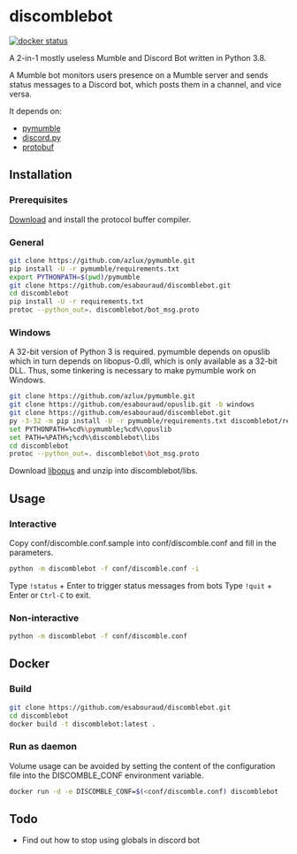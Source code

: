 # discomblebot

[![docker status](https://img.shields.io/docker/cloud/build/esabouraud/discomblebot)](https://hub.docker.com/r/esabouraud/discomblebot/builds)

A 2-in-1 mostly useless Mumble and Discord Bot written in Python 3.8.

A Mumble bot monitors users presence on a Mumble server and sends status messages to a Discord bot, which posts them in a channel, and vice versa.

It depends on:

- [pymumble](https://github.com/azlux/pymumble)
- [discord.py](https://github.com/Rapptz/discord.py)
- [protobuf](https://developers.google.com/protocol-buffers)
  
## Installation

### Prerequisites

[Download](https://github.com/protocolbuffers/protobuf) and install the protocol buffer compiler.

### General

```sh
git clone https://github.com/azlux/pymumble.git
pip install -U -r pymumble/requirements.txt
export PYTHONPATH=$(pwd)/pymumble
git clone https://github.com/esabouraud/discomblebot.git
cd discomblebot
pip install -U -r requirements.txt
protoc --python_out=. discomblebot/bot_msg.proto
```

### Windows

A 32-bit version of Python 3 is required. pymumble depends on opuslib which in turn depends on libopus-0.dll, which is only available as a 32-bit DLL.
Thus, some tinkering is necessary to make pymumble work on Windows.

```sh
git clone https://github.com/azlux/pymumble.git
git clone https://github.com/esabouraud/opuslib.git -b windows
git clone https://github.com/esabouraud/discomblebot.git
py -3-32 -m pip install -U -r pymumble/requirements.txt discomblebot/requirements.txt
set PYTHONPATH=%cd%\pymumble;%cd%\opuslib
set PATH=%PATH%;%cd%\discomblebot\libs
cd discomblebot
protoc --python_out=. discomblebot\bot_msg.proto
```

Download [libopus](https://archive.mozilla.org/pub/opus/win32/opusfile-v0.9-win32.zip) and unzip into discomblebot/libs.

## Usage

### Interactive

Copy conf/discomble.conf.sample into conf/discomble.conf and fill in the parameters.

```sh
python -m discomblebot -f conf/discomble.conf -i
```

Type `!status` + Enter to trigger status messages from bots
Type `!quit` + Enter or `Ctrl-C` to exit.

### Non-interactive

```sh
python -m discomblebot -f conf/discomble.conf
```

## Docker

### Build

```sh
git clone https://github.com/esabouraud/discomblebot.git
cd discomblebot
docker build -t discomblebot:latest .
```

### Run as daemon

Volume usage can be avoided by setting the content of the configuration file into the DISCOMBLE_CONF environment variable.

```sh
docker run -d -e DISCOMBLE_CONF=$(<conf/discomble.conf) discomblebot
```

## Todo

- Find out how to stop using globals in discord bot
